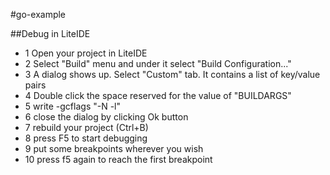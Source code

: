 #go-example
  
   
##Debug in LiteIDE
* 1 Open your project in LiteIDE
* 2 Select "Build" menu and under it select "Build Configuration..."
* 3 A dialog shows up. Select "Custom" tab. It contains a list of key/value pairs
* 4 Double click the space reserved for the value of "BUILDARGS"
* 5 write -gcflags "-N -l"
* 6 close the dialog by clicking Ok button
* 7 rebuild your project (Ctrl+B)
* 8 press F5 to start debugging
* 9 put some breakpoints wherever you wish
* 10 press f5 again to reach the first breakpoint